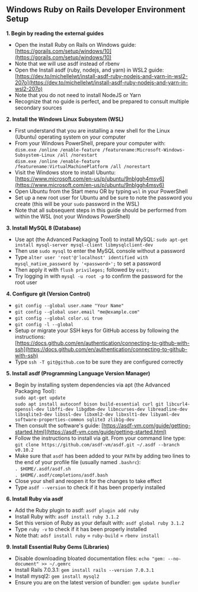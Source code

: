 ## Windows Ruby on Rails Developer Environment Setup

**1. Begin by reading the external guides**

- Open the install Ruby on Rails on Windows guide:\
  [https://gorails.com/setup/windows/10](https://gorails.com/setup/windows/10)
- Note that we will use asdf instead of rbenv
- Open the Install asdf (ruby, nodejs, and yarn) in WSL2 guide:\
  [https://dev.to/michellelwt/install-asdf-ruby-nodejs-and-yarn-in-wsl2-207o](https://dev.to/michellelwt/install-asdf-ruby-nodejs-and-yarn-in-wsl2-207o)
- Note that you do not need to install NodeJS or Yarn
- Recognize that no guide is perfect, and be prepared to consult multiple secondary sources

**2. Install the Windows Linux Subsystem (WSL)**

- First understand that you are installing a new shell for the Linux (Ubuntu) operating system on your computer
- From your Windows PowerShell, prepare your computer with:\
  `dism.exe /online /enable-feature /featurename:Microsoft-Windows-Subsystem-Linux /all /norestart`\
  `dism.exe /online /enable-feature /featurename:VirtualMachinePlatform /all /norestart`
- Visit the Windows store to install Ubuntu: [https://www.microsoft.com/en-us/p/ubuntu/9nblggh4msv6](https://www.microsoft.com/en-us/p/ubuntu/9nblggh4msv6)
- Open Ubuntu from the Start menu OR by typing `wsl` in your PowerShell
- Set up a new root user for Ubuntu and be sure to note the password you create (this will be your `sudo` password in the WSL)
- Note that all subsequent steps in this guide should be performed from within the WSL (not your Windows PowerShell)

**3. Install MySQL 8 (Database)**

- Use apt (the Advanced Packaging Tool) to install MySQL: `sudo apt-get install mysql-server mysql-client libmysqlclient-dev`
- Then use `sudo mysql` to enter the MySQL console without a password
- Type `alter user 'root'@'localhost' identified with mysql_native_password by '<password>';` to set a password
- Then apply it with `flush privileges;` followed by `exit;`
- Try logging in with `mysql -u root -p` to confirm the password for the root user

**4. Configure git (Version Control)**

- `git config --global user.name "Your Name"`
- `git config --global user.email "me@example.com"`
- `git config --global color.ui true`
- `git config -l --global`
- Setup or migrate your SSH keys for GitHub access by following the instructions:\
  [https://docs.github.com/en/authentication/connecting-to-github-with-ssh](https://docs.github.com/en/authentication/connecting-to-github-with-ssh)
- Type `ssh -T git@github.com` to be sure they are configured correctly

**5. Install asdf (Programming Language Version Manager)**

- Begin by installing system dependencies via apt (the Advanced Packaging Tool):\
  `sudo apt-get update`\
  `sudo apt install autoconf bison build-essential curl git libcurl4-openssl-dev libffi-dev libgdbm-dev libncurses-dev libreadline-dev libsqlite3-dev libssl-dev libxml2-dev libxslt1-dev libyaml-dev software-properties-common sqlite3 zlib1g-dev`
- Then consult the software's guide: [https://asdf-vm.com/guide/getting-started.html](https://asdf-vm.com/guide/getting-started.html)
- Follow the instructions to install via git. From your command line type:\
  `git clone https://github.com/asdf-vm/asdf.git ~/.asdf --branch v0.10.2`
- Make sure that `asdf` has been added to your `PATH` by adding two lines to the end of your profile file (usually named `.bashrc`):\
   `. $HOME/.asdf/asdf.sh`\
   `. $HOME/.asdf/completions/asdf.bash`
- Close your shell and reopen it for the changes to take effect   
- Type `asdf --version` to check if it has been properly installed

**6. Install Ruby via asdf**

- Add the Ruby plugin to asdf: `asdf plugin add ruby`
- Install Ruby with: `asdf install ruby 3.1.2`
- Set this version of Ruby as your default with: `asdf global ruby 3.1.2`
- Type `ruby -v` to check if it has been properly installed
- Note that: `adsf install ruby` = `ruby-build` = `rbenv install`

**9. Install Essential Ruby Gems (Libraries)**

- Disable downloading bloated documentation files: `echo "gem: --no-document" >> ~/.gemrc`
- Install Rails 7.0.3.1: `gem install rails --version 7.0.3.1`
- Install mysql2: `gem install mysql2`
- Ensure you are on the latest version of bundler: `gem update bundler`
